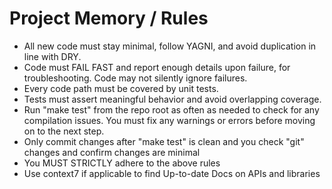 # Project Memory / Rules

- All new code must stay minimal, follow YAGNI, and avoid duplication in line with DRY.
- Code must FAIL FAST and report enough details upon failure, for troubleshooting. Code may not silently ignore failures.
- Every code path must be covered by unit tests.
- Tests must assert meaningful behavior and avoid overlapping coverage.
- Run "make test" from the repo root as often as needed to check for any compilation issues. You must fix any warnings or errors before moving on to the next step.
- Only commit changes after "make test" is clean and you check "git" changes and confirm changes are minimal
- You MUST STRICTLY adhere to the above rules
- Use context7 if applicable to find Up-to-date Docs on APIs and libraries
